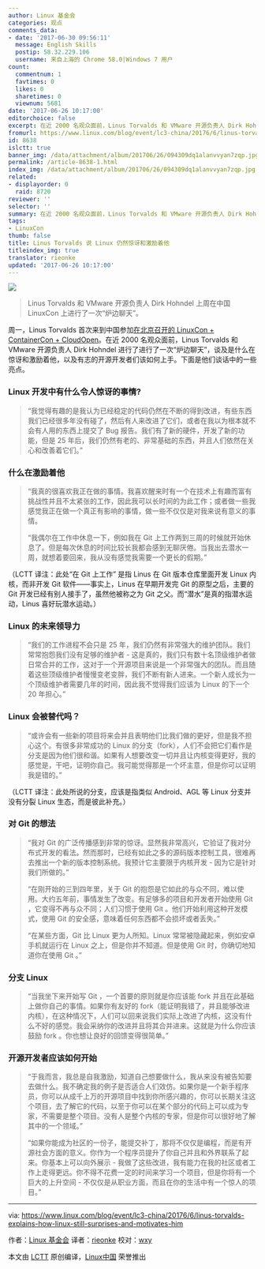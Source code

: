 ```yaml
---
author: Linux 基金会
categories: 观点
comments_data:
- date: '2017-06-30 09:56:11'
  message: English Skills
  postip: 58.32.229.106
  username: 来自上海的 Chrome 58.0|Windows 7 用户
count:
  commentnum: 1
  favtimes: 0
  likes: 0
  sharetimes: 0
  viewnum: 5681
date: '2017-06-26 10:17:00'
editorchoice: false
excerpt: 在近 2000 名观众面前，Linus Torvalds 和 VMware 开源负责人 Dirk Hohndel 进行了进行了一次“炉边聊天”，谈及是什么在惊讶和激励着他，以及有志的开源开发者们该如何上手。
fromurl: https://www.linux.com/blog/event/lc3-china/20176/6/linus-torvalds-explains-how-linux-still-surprises-and-motivates-him
id: 8638
islctt: true
banner_img: /data/attachment/album/201706/26/094309dq1alanvvyan7zqp.jpg
permalink: /article-8638-1.html
index_img: /data/attachment/album/201706/26/094309dq1alanvvyan7zqp.jpg.thumb.jpg
related:
- displayorder: 0
  raid: 8720
reviewer: ''
selector: ''
summary: 在近 2000 名观众面前，Linus Torvalds 和 VMware 开源负责人 Dirk Hohndel 进行了进行了一次“炉边聊天”，谈及是什么在惊讶和激励着他，以及有志的开源开发者们该如何上手。
tags:
- LinuxCon
thumb: false
title: Linus Torvalds 说 Linux 仍然惊讶和激励着他
titleindex_img: true
translator: rieonke
updated: '2017-06-26 10:17:00'
---
```


![](/data/attachment/album/201706/26/094309dq1alanvvyan7zqp.jpg)



> 
> Linus Torvalds 和 VMware 开源负责人 Dirk Hohndel 上周在中国 LinuxCon 上进行了一次“炉边聊天”。
> 
> 
> 






周一，Linus Torvalds 首次来到中国参加[在北京召开的 LinuxCon + ContainerCon + CloudOpen](https://www.lfasiallc.com/linuxcon-containercon-cloudopen-china)。在近 2000 名观众面前，Linus Torvalds 和 VMware 开源负责人 Dirk Hohndel 进行了进行了一次“炉边聊天”，谈及是什么在惊讶和激励着他，以及有志的开源开发者们该如何上手。下面是他们谈话中的一些亮点。


### Linux 开发中有什么令人惊讶的事情?



> 
> “我觉得有趣的是我认为已经稳定的代码仍然在不断的得到改进，有些东西我们已经很多年没有碰了，然后有人来改进了它们，或者在我以为根本就不会有人用的东西上提交了 Bug 报告。我们有了新的硬件，开发了新的功能，但是 25 年后，我们仍然有老的、非常基础的东西，并且人们依然在关心和改善着它们。”
> 
> 
> 


### 什么在激励着他



> 
> “我真的很喜欢我正在做的事情。我喜欢醒来时有一个在技术上有趣而富有挑战性并且不太紧张的工作，因此我可以长时间的为此工作；或者做一些我感觉我正在做一个真正有影响的事情，做一些不仅仅是对我来说有意义的事情。
> 
> 
> “我偶尔在工作中休息一下，例如我在 Git 上工作两到三周的时候就开始休息了。但是每次休息的时间比较长我都会感到无聊厌倦。当我出去潜水一周，就想着要回来，我从没有感觉我需要一个更长的假期。”
> 
> 
> 


（LCTT 译注：此处“在 Git 上工作” 是指 Linus 在 Git 版本仓库里面开发 Linux 内核，而非开发 Git 软件——事实上，Linus 在早期开发完 Git 的原型之后，主要的 Git 开发已经有别人接手了，虽然他被称之为 Git 之父。而“潜水”是真的指潜水运动，Linus 喜好玩潜水运动。）


### Linux 的未来领导力



> 
> “我们的工作进程不会只是 25 年，我们仍然有非常强大的维护团队。我们常常抱怨我们没有足够的维护者 - 这是真的，我们只有数十名顶级维护者做日常合并的工作，这对于一个开源项目来说是一个非常强大的团队。而且随着这些顶级维护者慢慢变老变胖，我们不断有新人进来。一个新人成长为一个顶级维护者需要几年的时间，因此我不觉得我们应该为 Linux 的下一个 20 年担心。”
> 
> 
> 


### Linux 会被替代吗？



> 
> “或许会有一些新的项目将来会并且表明他们比我们做的更好，但是我不担心这个。有很多非常成功的 Linux 的分支（fork），人们不会把它们看作是分支是因为他们很和谐。如果有人想要改变一切并且让内核变得更好，我的感觉是，干吧，证明你自己。我可能觉得那是一个坏主意，但是你可以证明我是错的。”
> 
> 
> 


（LCTT 译注：此处所说的分支，应该是指类似 Android、AGL 等 Linux 分支并没有分裂 Linux 生态，而是彼此补充。）


### 对 Git 的想法



> 
> “我对 Git 的广泛传播感到非常的惊讶。显然我非常高兴，它验证了我对分布式开发的看法。然而那时，已经有如此之多的源码版本控制工具，很难再去推出一个新的版本控制系统。我预计它主要限于内核开发 - 因为它是针对我们所做的。”
> 
> 
> “在刚开始的三到四年里，关于 Git 的抱怨是它如此的与众不同，难以使用。大约五年前，事情发生了改变。有足够多的项目和开发者开始使用 Git ，它变得不再与众不同；人们习惯于使用 Git 。他们开始利用这种开发模式，使用 Git 的安全感，意味着任何东西都不会损坏或者丢失。”
> 
> 
> “在某些方面，Git 比 Linux 更为人所知。Linux 常常被隐藏起来，例如安卓手机就运行在 Linux 之上，但是你并不知道。但是使用 Git 时，你确切地知道你在使用 Git 。”
> 
> 
> 


### 分支 Linux



> 
> “当我坐下来开始写 Git ，一个首要的原则就是你应该能 fork 并且在此基础上做你自己的事情。如果你有友好的 fork（能证明我错了，并且能够改进内核），在这种情况下，人们可以回来说我们实际上改进了内核，这没有什么不好的感觉。我会采纳你的改进并且将其合并进来。这就是为什么你应该鼓励 fork 。你也想让良好的回馈变得很简单。”
> 
> 
> 


### 开源开发者应该如何开始



> 
> “于我而言，我总是自我激励，知道自己想要做什么，我从来没有被告知要去做什么。我不确定我的例子是否适合人们效仿。如果你是一个新手程序员，你可以从成千上万的开源项目中找到你所感兴趣的，你可以长期关注这个项目，去了解它的代码，以至于你可以在某个部分的代码上可以成为专家，不需要是整个项目。没有人是整个内核的专家，但是你可以很好地了解其中的一个领域。”
> 
> 
> “如果你能成为社区的一份子，能提交补丁，那将不仅仅是编程，而是有开源社会方面的意义。你作为一个程序员提升了你自己并且和外界联系了起来。你基本上可以向外展示 - 我做了这些改进，我有能力在我的社区或者工作上走得更远。你不得不花费一定的时间来学习一个项目，但是你将有一个巨大的上升空间 - 不仅仅是从职业方面，而且在你的生活中有一个惊人的项目。”
> 
> 
> 




---


via: <https://www.linux.com/blog/event/lc3-china/20176/6/linus-torvalds-explains-how-linux-still-surprises-and-motivates-him>


作者：[Linux 基金会](https://www.linux.com/users/lfadmin) 译者：[rieonke](https://github.com/rieonke) 校对：[wxy](https://github.com/wxy)


本文由 [LCTT](https://github.com/LCTT/TranslateProject) 原创编译，[Linux中国](https://linux.cn/) 荣誉推出